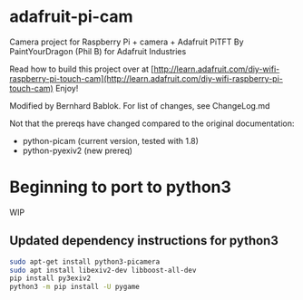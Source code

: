 adafruit-pi-cam
===============

Camera project for Raspberry Pi + camera + Adafruit PiTFT
By PaintYourDragon (Phil B) for Adafruit Industries

Read how to build this project over at 
[http://learn.adafruit.com/diy-wifi-raspberry-pi-touch-cam](http://learn.adafruit.com/diy-wifi-raspberry-pi-touch-cam)
Enjoy!

Modified by Bernhard Bablok. For list of changes, see ChangeLog.md

Not that the prereqs have changed compared to the original documentation:

- python-picam    (current version, tested with 1.8)
- python-pyexiv2  (new prereq)

# Beginning to port to python3
WIP
## Updated dependency instructions for python3
``` bash
sudo apt-get install python3-picamera
sudo apt install libexiv2-dev libboost-all-dev
pip install py3exiv2
python3 -m pip install -U pygame
```
